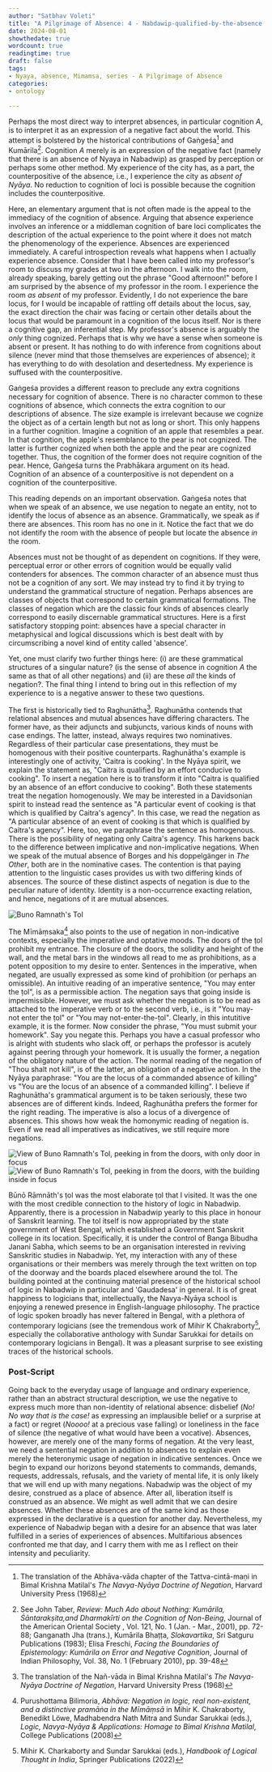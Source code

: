 ```yaml
---
author: "Satbhav Voleti"
title: "A Pilgrimage of Absence: 4 - Nabdawip-qualified-by-the-absence-of-Nyāya"
date: 2024-08-01
showthedate: true
wordcount: true
readingtime: true
draft: false
tags: 
- Nyaya, absence, Mimamsa, series - A Pilgrimage of Absence
categories:
- ontology
    
--- 
```


Perhaps the most direct way to interpret absences, in particular cognition *A*, is to interpret it as an expression of a negative fact about the world. This attempt is bolstered by the historical contributions of Gaṅgeśa[^1] and Kumārila[^2]. Cognition *A* merely is an expression of the negative fact (namely that there is an absence of Nyaya in Nabadwip) as grasped by perception or perhaps some other method. My experience of the city has, as a part, the counterpositive of the absence, i.e., I experience the city as *absent of Nyāya*. No reduction to cognition of loci is possible because the cognition includes the counterpositive. 

Here, an elementary argument that is not often made is the appeal to the immediacy of the cognition of absence. Arguing that absence experience involves an inference or a middleman cognition of bare loci complicates the description of the actual experience to the point where it does not match the phenomenology of the experience. Absences are experienced immediately. A careful introspection reveals what happens when I actually experience absence. Consider that I have been called into my professor's room to discuss my grades at two in the afternoon. I walk into the room, already speaking, barely getting out the phrase "Good afternoon!" before I am surprised by the absence of my professor in the room. I experience the room *as absent* of my professor. Evidently, I do not experience the bare locus, for I would be incapable of rattling off details about the locus, say, the exact direction the chair was facing or certain other details about the locus that would be paramount in a cognition of the locus itself. Nor is there a cognitive gap, an inferential step. My professor's absence is arguably the *only* thing cognized. Perhaps that is why we have a sense when someone is absent or present. It has nothing to do with inference from cognitions about silence (never mind that those themselves are experiences of absence); it has everything to do with desolation and desertedness. My experience is suffused with the counterpositive. 

Gaṅgeśa provides a different reason to preclude any extra cognitions necessary for cognition of absence. There is no character common to these cognitions of absence, which connects the extra cognition to our descriptions of absence. The size example is irrelevant because we cognize the object as of a certain length but not as long or short. This only happens in a further cognition. Imagine a cognition of an apple that resembles a pear. In that cognition, the apple's resemblance to the pear is not cognized. The latter is further cognized when both the apple and the pear are cognized together. Thus, the cognition of the former does not require cognition of the pear. Hence, Gaṅgeśa turns the Prabhākara argument on its head. Cognition of an absence of a counterpositive is not dependent on a cognition of the counterpositive. 

This reading depends on an important observation. Gaṅgeśa notes that when we speak of an absence, we use negation to negate an entity, not to identify the locus of absence as an absence. Grammatically, we speak as if there are absences. This room has no one in it. Notice the fact that we do not identify the room with the absence of people but locate the absence *in* the room. 

Absences must not be thought of as dependent on cognitions. If they were, perceptual error or other errors of cognition would be equally valid contenders for absences. The common character of an absence must thus not be a cognition of any sort. We may instead try to find it by trying to understand the grammatical structure of negation. Perhaps absences are classes of objects that correspond to certain grammatical formations. The classes of negation which are the classic four kinds of absences clearly correspond to easily discernable grammatical structures. Here is a first satisfactory stopping point: absences have a special character in metaphysical and logical discussions which is best dealt with by circumscribing a novel kind of entity called 'absence'. 

Yet, one must clarify two further things here: (i) are these grammatical structures of a singular nature? (is the sense of absence in cognition *A* the same as that of all other negations) and (ii) are these *all* the kinds of negation?. The final thing I intend to bring out in this reflection of my experience to is a negative answer to these two questions. 

The first is historically tied to Raghunātha[^3]. Raghunātha contends that relational absences and mutual absences have differing characters. The former have, as their adjuncts and subjuncts, various kinds of nouns with case endings. The latter, instead, always requires two nominatives. Regardless of their particular case presentations, they must be homogenous with their positive counterparts. Raghunātha's example is interestingly one of activity, 'Caitra is cooking'. In the Nyāya spirit, we explain the statement as, "Caitra is qualified by an effort conducive to cooking". To insert a negation here is to transform it into "Caitra is qualified by an absence of an effort conducive to cooking". Both these statements treat the negation homogenously. We may be interested in a Davidsonian spirit to instead read the sentence as "A particular event of cooking is that which is qualified by Caitra's agency". In this case, we read the negation as "A particular absence of an event of cooking is that which is qualified by Caitra's agency". Here, too, we paraphrase the sentence as homogenous. There is the possibility of negating only Caitra's agency. This harkens back to the difference between implicative and non-implicative negations. When we speak of the mutual absence of Borges and his doppelgänger in *The Other*, both are in the nominative cases. The contention is that paying attention to the linguistic cases provides us with two differing kinds of absences. The source of these distinct aspects of negation is due to the peculiar nature of identity. Identity is a non-occurrence exacting relation, and hence, negations of it are mutual absences. 

![Buno Ramnath's Tol](../../images/Buno%20Ramnath%20Tol%20-%201.jpg)

The Mīmāṃsaka[^4] also points to the use of negation in non-indicative contexts, especially the imperative and optative moods. The doors of the ṭol prohibit my entrance. The closure of the doors, the solidity and height of the wall, and the metal bars in the windows all read to me as prohibitions, as a potent opposition to my desire to enter. Sentences in the imperative, when negated, are usually expressed as some kind of prohibition (or perhaps an omissible). An intuitive reading of an imperative sentence, "You may enter the ṭol", is as a permissible action. The negation says that going inside is impermissible. However, we must ask whether the negation is to be read as attached to the imperative verb or to the second verb, i.e., is it "You may-not enter the ṭol" or "You may not-enter-the-ṭol". Clearly, in this intutitive example, it is the former. Now consider the phrase, "You must submit your homework". Say you negate this. Perhaps you have a casual professor who is alright with students who slack off, or perhaps the professor is acutely against peering through your homework. It is usually the former, a negation of the obligatory nature of the action. The normal reading of the negation of "Thou shalt not kill", is of the latter, an obligation of a negative action. In the Nyāya paraphrase: "You are the locus of a commanded absence of killing" vs "You are the locus of an absence of a commanded killing". I believe if Raghunātha's grammatical argument is to be taken seriously, these two absences are of different kinds. Indeed, Raghunātha prefers the former for the right reading. The imperative is also a locus of a divergence of absences. This shows how weak the homonymic reading of negation is. Even if we read all imperatives as indicatives, we still require more negations. 

![View of Buno Ramnath's Tol, peeking in from the doors, with only door in focus](../../images/Buno%20Ramnath%20Tol%20-%205.jpg)
![View of Buno Ramnath's Tol, peeking in from the doors, with the building inside in focus](../../images/Buno%20Ramnath%20Tol%20-%206.jpg)

Būnō Rāmnāth's ṭol was the most elaborate ṭol that I visited. It was the one with the most credible connection to the history of logic in Nabadwip. Apparently, there is a procession in Nabadwip yearly to this place in honour of Sanskrit learning. The tol itself is now appropriated by the state government of West Bengal, which established a Government Sanskrit college in its location. Specifically, it is under the control of Banga Bibudha Janani Sabha, which seems to be an organisation interested in reviving Sanskritic studies in Nabadwip. Yet, my interaction with any of these organisations or their members was merely through the text written on top of the doorway and the boards placed elsewhere around the tol. The building pointed at the continuing material presence of the historical school of logic in Nabadwip in particular and 'Gaudadesa' in general. It is of great happiness to logicians that, intellectually, the Navya-Nyāya school is enjoying a renewed presence in English-language philosophy. The practice of logic spoken broadly has never faltered in Bengal, with a plethora of contemporary logicians (see the tremendous work of Mihir K Chakraborty[^5], especially the collaborative anthology with Sundar Sarukkai for details on contemporary logicians in Bengal). It was a pleasant surprise to see existing traces of the historical schools. 

### Post-Script

Going back to the everyday usage of language and ordinary experience, rather than an abstract structural description, we use the negative to express much more than non-identity of relational absence: disbelief (*No! No way that is the case!* as expressing an implausible belief or a surprise at a fact) or regret (*Noooo!* at a precious vase falling) or loneliness in the face of silence (the negative of what would have been a vocative). Absences, however, are merely one of the many forms of negation. At the very least, we need a sentential negation in addition to absences to explain even merely the heteronymic usage of negation in indicative sentences. Once we begin to expand our horizons beyond statements to commands, demands, requests, addressals, refusals, and the variety of mental life, it is only likely that we will end up with many negations. Nabadwip was the object of my desire, construed as a place of absence. After all, liberation itself is construed as an absence. We might as well admit that we can desire absences. Whether these absences are of the same kind as those expressed in the declarative is a question for another day. Nevertheless, my experience of Nabadwip began with a desire for an absence that was later fulfilled in a series of experiences of absences. Multifarious absences confronted me that day, and I carry them with me as I reflect on their intensity and peculiarity. 

[^1]: The translation of the Abhāva-vāda chapter of the Tattva-cintā-maṇi in Bimal Krishna Matilal's *The Navya-Nyāya Doctrine of Negation*, Harvard University Press (1968)
[^2]: See John Taber, *Review: Much Ado about Nothing: Kumārila, Śāntarakṣita,and Dharmakīrti on the Cognition of Non-Being*, Journal of the American  Oriental Society , Vol. 121, No. 1 (Jan. - Mar., 2001), pp. 72-88; Ganganath Jha (trans.), Kumārila Bhaṭṭa,  *Slokavartika*, Sri Satguru Publications (1983); Elisa Freschi, *Facing the Boundaries of Epistemology: Kumārila on Error and Negative Cognition*, Journal of Indian Philosophy, Vol. 38, No. 1 (February 2010), pp. 39-48
[^3]: The translation of the Nañ-vāda in Bimal Krishna Matilal's *The Navya-Nyāya Doctrine of Negation*, Harvard University Press (1968) 
[^4]: Purushottama Bilimoria, *Abhāva: Negation in logic, real non-existent, and a distinctive pramāṅa in the Mīmāṃsā* in Mihir K. Chakraborty, Benedikt Löwe, Madhabendra Nath Mitra and Sundar Sarukkai (eds.), *Logic, Navya-Nyāya & Applications: Homage to Bimal Krishna Matilal*, College Publications (2008)
[^5]: Mihir K. Charkaborty and Sundar Sarukkai (eds.), *Handbook of Logical Thought in India*, Springer Publications (2022)
